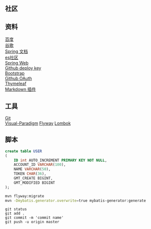 ## 社区

## 资料
[百度](https://baidu.com)\
[谷歌](https://www.google.com)\
[Spring 文档](https://spring.io/guides)\
[es社区](https://elasticsearch.cn/explore)\
[Spring Web](https://spring.io/guides/gs/serving-web-content)\
[Github deploy key](https://developer.github.com/v3/guides/managing-deploy-keys/#deploy-keys)\
[Bootstrap](https://v3.bootcss.com/getting-started)\
[Github OAuth](https://developer.github.com/apps/building-oauth-apps/creating-an-oauth-app/)\
[Thymeleaf](https://www.thymeleaf.org/doc/tutorials/3.0/usingthymeleaf.html#setting-attribute-values)\
[Markdown 插件](http://editor.md.ipandao.com/)

## 工具
[Git](https://git-scm.com/download)\
[Visual-Paradigm](https://www.visual-paradigm.com)
[Flyway](https://flywaydb.org/getstarted/firststeps/maven)
[Lombok](https://www.projectlombok.org/)

## 脚本
```sql
create table USER
(
	ID int AUTO_INCREMENT PRIMARY KEY NOT NULL,
	ACCOUNT_ID VARCHAR(100),
	NAME VARCHAR(50),
	TOKEN CHAR(36),
	GMT_CREATE BIGINT,
	GMT_MODIFIED BIGINT
);
```
```bash
mvn flyway:migrate
mvn -Dmybatis.generator.overwrite=true mybatis-generator:generate
```
```git command
git status
git add .
git commit -m 'commit name'
git push -u origin master
```